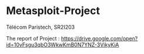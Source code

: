 # Metasploit-Project
Télécom Paristech, SR2I203

The report of Project : https://drive.google.com/open?id=10vFsgu3qbO3WkwKmB0N7YNZ-3VikyKiA
